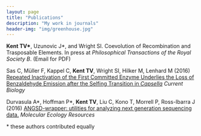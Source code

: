 ```yaml
---
layout: page
title: "Publications"
description: "My work in journals"
header-img: "img/greenhouse.jpg"
---
```

__Kent TV*__, Uzunovic J*, and Wright SI. Coevolution of Recombination and Trasposable Elements. In press at _Philosophical Transactions of the Royal Society B_. (Email for PDF)


Sas C, Müller F, Kappel C, __Kent TV__, Wright SI, Hilker M, Lenhard M (2016) [Repeated Inactivation of the First Committed Enzyme Underlies the Loss of Benzaldehyde Emission after the Selfing Transition in _Capsella_](http://www.cell.com/current-biology/pdf/S0960-9822(16)31211-8.pdf) _Current Biology_


Durvasula A\*, Hoffman P\*, __Kent TV__, Liu C, Kono T, Morrell P, Ross-Ibarra J (2016) [ANGSD-wrapper: utilities for analyzing next generation sequencing data.](https://paperpile.com/view/5070986b-1d9d-070d-ab30-90da2a40f357) _Molecular Ecology Resources_


\* these authors contributed equally
